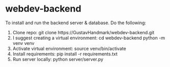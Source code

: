 # webdev-backend

To install and run the backend server & database. Do the following:
1. Clone repo: git clone https://GustavHandmark/webdev-backend.git
2. I suggest creating a virtual environment: 
    cd webdev-backend
    python -m venv venv
3. Activate virtual environment: source venv/bin/activate
4. Install requirements: pip install -r requirements.txt
5. Run server locally: python server/server.py
